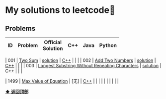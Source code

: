 # My solutions to leetcode:see_no_evil:

## Problems

| ID | Problem | Official<br/>Solution | C++ | Java | Python |
| --- | --- | :---: | :---: | :---: | :---: |

| 001 | [Two Sum](https://leetcode.com/problems/two-sum/description/) | [solution](https://leetcode.com/problems/two-sum/solution/) | [C++](Algorithms/0001-Two-Sum/) | | |
| 002 | [Add Two Numbers](https://leetcode.com/problems/add-two-numbers/description/) | [solution](https://leetcode.com/problems/add-two-numbers/solution/) | [C++](Algorithms/) | | |
| 003 | [Longest Substring Without Repeating Characters](https://leetcode.com/problems/longest-substring-without-repeating-characters/description/) | [solution](https://leetcode.com/problems/longest-substring-without-repeating-characters/solution/) | [C++](Alogrithms/) | | |

| 1499 | [Max Value of Equation](https://leetcode.com/problems/max-value-of-equation/) | [无] | [C++](Alogrithms) | | |
| | | | | | |



**[⬆ 返回顶部](#Problems)**
